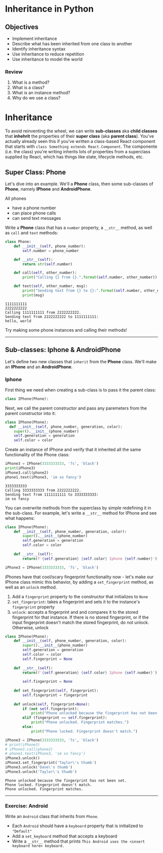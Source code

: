 # Inheritance in Python

## Objectives
* Implement inheritance
* Describe what has been inherited from one class to another
* Identify inheritance syntax
* Use inheritance to reduce repetition
* Use inheritance to model the world

### Review
1. What is a method?
2. What is a class?
3. What is an instance method?
4. Why do we use a class?

# Inheritance
To avoid reinventing the wheel, we can write **sub-classes** aka **child classes** that **inhehrit** the properties of their **super class** (aka **parent class**). You've actually already seen this if you've written a class-based React component that starts with `class Something extends React.Component`. The componente (i.e. the class) you're writing inherits lots of properties from a superclass supplied by React, which has things like state, lifecycle methods, etc.

## Super Class: Phone 

Let's dive into an example. We'll a **Phone** class, then some sub-classes of **Phone**, namely **IPhone** and **AndroidPhone**. 

All phones 
* have a phone number
* can place phone calls
* can send text messages

Write a **Phone** class that has a `number` property, a `__str__` method, as well as `call` and `text` methods:

```python
class Phone:
    def __init__(self, phone_number):
        self.number = phone_number

    def __str__(self):
        return str(self.number)

    def call(self, other_number):
        print("Calling {} from {}.".format(self.number, other_number))

    def text(self, other_number, msg):
        print("Sending text from {} to {}:".format(self.number, other_number))
        print(msg)
```

```
1111111111
2222222222
Calling 1111111111 from 2222222222.
Sending text from 2222222222 to 1111111111:
hello, world
```
Try making some phone instances and calling their methods!

---
## Sub-classes: Iphone & AndroidPhone

Let's define two new classes that `inherit` from the **Phone** class.
We'll make an **IPhone** and an **AndroidPhone**.

### Iphone

First thing we need when creating a sub-class is to pass it the parent class:
```python
class IPhone(Phone):
```

Next, we call the parent constructor and pass any paremeters from the parent constructor into it:

```python
class IPhone(Phone):
  def __init__(self, phone_number, generation, color):
    super().__init__(phone_number)
    self.generation = generation
    self.color = color
```

Create an instance of IPhone and verify that it inherited all the same functionality of the Phone class: 

```Python
iPhone3 = IPhone(3333333333, '7s', 'black')
print(iPhone3)
iPhone3.call(phone2)
phone1.text(iPhone3, 'im so fancy')
```

```
3333333333
Calling 3333333333 from 2222222222.
Sending text from 1111111111 to 3333333333:
im so fancy
```

You can overwrite methods from the superclass by simple redefining it in the sub-class. For example, let's write a `__str__` method for IPhone and see what happens:

```python
class IPhone(Phone):
    def __init__(self, phone_number, generation, color):
        super().__init__(phone_number)
        self.generation = generation
        self.color = color
    
    def __str__(self):
        return(f'{self.generation} {self.color} Iphone {self.number}')

iPhone3 = IPhone(3333333333, '7s', 'black')
```

iPhones have that cool/scary fingerprint functionality now - let's make our IPhone class mimic this behavior, by adding a `set_fingerprint` method, as well as an `unlock` method.

1. Add a `fingerprint` property to the constructor that initializes to `None`
2. `set_fingerprint`: takes a fingerprint and sets it to the instance's `fingerprint` property
3. `unlock`: accepts a fingerprint and and compares it to the stored fingerprint for that instance. If there is no stored fingerprint, or if the input fingerprint doesn't match the stored fingerprint, do not unlock. Otherwise, unlock
    
```python
class IPhone(Phone):
    def __init__(self, phone_number, generation, color):
        super().__init__(phone_number)
        self.generation = generation
        self.color = color
        self.fingerprint = None
    
    def __str__(self):
        return(f'{self.generation} {self.color} Iphone {self.number}')
    
        self.fingerprint = None
    
    def set_fingerprint(self, fingerprint):
        self.fingerprint = fingerprint
    
    def unlock(self, fingerprint=None):
        if (not self.fingerprint):
            print("Phone unlocked because the fingerprint has not been set.")
        elif (fingerprint == self.fingerprint):
            print("Phone unlocked. Fingerprint matches.")
        else:
            print("Phone locked. Fingerprint doesn't match.")
```
```python
iPhone3 = IPhone(3333333333, '7s', 'black')
# print(iPhone3)
# iPhone3.call(phone2)
# phone1.text(iPhone3, 'im so fancy')
iPhone3.unlock()
iPhone3.set_fingerprint('Taylor\'s thumb')
iPhone3.unlock('Dave\'s thumb')
iPhone3.unlock('Taylor\'s thumb')
```
```
Phone unlocked because the fingerprint has not been set.
Phone locked. Fingerprint doesn't match.
Phone unlocked. Fingerprint matches.
```

---

### Exercise: Android 

Write an `Android` class that inherits from `Phone`. 
* Each `Android` should have a `keyboard` property that is initialized to `"Default"`
* Add a `set_keyboard` method that accepts a keyboard
* Write a `__str__` method that prints `This Android uses the <insert keyboard here> keyboard.`

